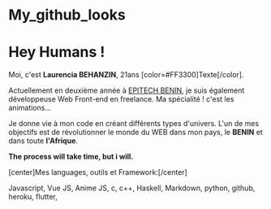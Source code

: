 # My_github_looks

# Hey Humans !

Moi, c'est **Laurencia BEHANZIN**, 21ans [color=#FF3300]Texte[/color].

Actuellement en deuxième année à [EPITECH BENIN](https://www.epitech.bj), je suis également développeuse Web Front-end en freelance. Ma spécialité ! c'est les animations...

Je donne vie à mon code en créant différents types d'univers.
L'un de mes objectifs est de révolutionner le monde du WEB dans mon pays, le **BENIN** et dans toute **l'Afrique**.

**The process will take time, but i will.**

[center]Mes languages, outils et Framework:[/center]

Javascript, Vue JS, Anime JS, c, c++, Haskell, Markdown, python, github, heroku, flutter,